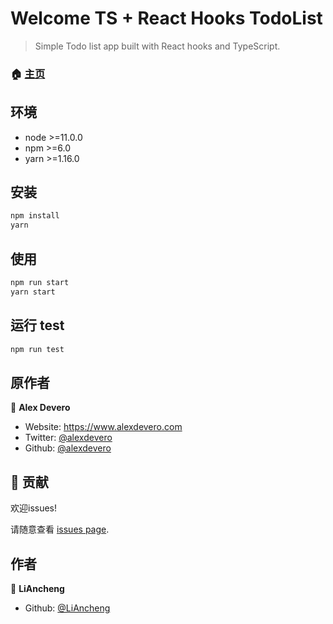 # Welcome TS + React Hooks TodoList

<!-- ![Version](https://img.shields.io/badge/version-1.0.0-blue.svg?cacheSeconds=2592000)
![Prerequisite](https://img.shields.io/badge/node-%3E%3D11.0.0-blue.svg)
![Prerequisite](https://img.shields.io/badge/npm-%3E%3D6.0-blue.svg)
![Prerequisite](https://img.shields.io/badge/yarn-%3E%3D1.16.0-blue.svg)

[![Documentation](https://img.shields.io/badge/documentation-yes-brightgreen.svg)](https://github.com/alexdevero/react-hooks-todo-list-app-ts#readme)
[![Maintenance](https://img.shields.io/badge/Maintained%3F-yes-green.svg)](https://github.com/alexdevero/react-hooks-todo-list-app-ts/graphs/commit-activity)
[![License: MIT](https://img.shields.io/github/license/alexdevero/react-hooks-todo-list-app-ts)](https://github.com/alexdevero/react-hooks-todo-list-app-ts/blob/master/LICENSE)
[![Twitter: alexdevero](https://img.shields.io/twitter/follow/alexdevero.svg?style=social)](https://twitter.com/alexdevero)

<a href="https://paypal.me/alexdevero" rel="nofollow"><img src="https://img.shields.io/badge/Paypal-Donate-%2300457C.svg?logo=paypal&style=flat" alt="Paypal" data-canonical-src="https://img.shields.io/badge/Paypal-Donate-%2300457C.svg?logo=buy-me-a-coffee&style=flat" style="max-width:100%;"></a>
<a href="https://patreon.com/alexdevero" rel="nofollow"><img src="https://camo.githubusercontent.com/c1eeb70a15e52f44437076a15999bb53101157f0/68747470733a2f2f696d672e736869656c64732e696f2f62616467652f50617472656f6e2d537570706f7274212d2532334639363835342e7376673f6c6f676f3d70617472656f6e267374796c653d666c6174" alt="Patreon" data-canonical-src="https://img.shields.io/badge/Patreon-Support!-%23F96854.svg?logo=patreon&amp;style=flat" style="max-width:100%;"></a>
<a href="https://buymeacoffee.com/alexdevero" rel="nofollow"><img src="https://img.shields.io/badge/Coffee-Donate-%23FF813F.svg?logo=buy-me-a-coffee&style=flat" alt="buymeacoffee" data-canonical-src="https://img.shields.io/badge/Coffee-Donate-%23FF813F.svg?logo=buy-me-a-coffee&style=flat" style="max-width:100%;"></a> -->


> Simple Todo list app built with React hooks and TypeScript.

### 🏠 [主页](https://github.com/liancheng-zcy/todoList_lac#readme)

## 环境
- node >=11.0.0
- npm >=6.0
- yarn >=1.16.0

## 安装

```sh
npm install
yarn
```

## 使用

```sh
npm run start
yarn start
```

## 运行 test

```sh
npm run test
```

## 原作者

👤 **Alex Devero**

* Website: https://www.alexdevero.com
* Twitter: [@alexdevero](https://twitter.com/alexdevero)
* Github: [@alexdevero](https://github.com/alexdevero)

## 🤝 贡献

欢迎issues!

请随意查看 [issues page](https://github.com/liancheng-zcy/todoList_lac/issues).

## 作者

👤 **LiAncheng**

* Github: [@LiAncheng](https://github.com/liancheng-zcy)



